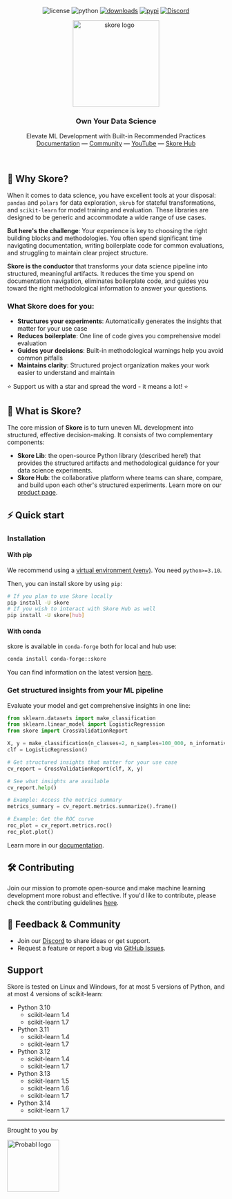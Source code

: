 <div align="center">

  ![license](https://img.shields.io/pypi/l/skore)
  ![python](https://img.shields.io/badge/python-3.10%20%7C%203.11%20%7C%203.12%20%7C%203.13-blue?style=flat&logo=python)
  [![downloads](https://static.pepy.tech/badge/skore/month)](https://pepy.tech/projects/skore)
  [![pypi](https://img.shields.io/pypi/v/skore)](https://pypi.org/project/skore/)
  [![Discord](https://img.shields.io/discord/1275821367324840119?label=Discord)](https://discord.probabl.ai/)

</div>

<div align="center">

  <picture>
    <source srcset="https://media.githubusercontent.com/media/probabl-ai/skore/main/sphinx/_static/images/Logo_Skore_Dark@2x.svg" media="(prefers-color-scheme: dark)">
    <img width="200" src="https://media.githubusercontent.com/media/probabl-ai/skore/main/sphinx/_static/images/Logo_Skore_Light@2x.svg" alt="skore logo">
  </picture>
  <h3>Own Your Data Science</h3>

Elevate ML Development with Built-in Recommended Practices \
[Documentation](https://docs.skore.probabl.ai) — [Community](https://discord.probabl.ai) — [YouTube](https://youtube.com/playlist?list=PLSIzlWDI17bTpixfFkooxLpbz4DNQcam3) — [Skore Hub](https://probabl.ai/skore)

</div>

<br />

## 🎯 Why Skore?

When it comes to data science, you have excellent tools at your disposal: `pandas` and `polars` for data exploration, `skrub` for stateful transformations, and `scikit-learn` for model training and evaluation. These libraries are designed to be generic and accommodate a wide range of use cases.

**But here's the challenge**: Your experience is key to choosing the right building blocks and methodologies. You often spend significant time navigating documentation, writing boilerplate code for common evaluations, and struggling to maintain clear project structure.

**Skore is the conductor** that transforms your data science pipeline into structured, meaningful artifacts. It reduces the time you spend on documentation navigation, eliminates boilerplate code, and guides you toward the right methodological information to answer your questions.

### What Skore does for you:

- **Structures your experiments**: Automatically generates the insights that matter for your use case
- **Reduces boilerplate**: One line of code gives you comprehensive model evaluation
- **Guides your decisions**: Built-in methodological warnings help you avoid common pitfalls
- **Maintains clarity**: Structured project organization makes your work easier to understand and maintain

⭐ Support us with a star and spread the word - it means a lot! ⭐

## 🧩 What is Skore?

The core mission of **Skore** is to turn uneven ML development into structured, effective decision-making. It consists of two complementary components:
- **Skore Lib**: the open-source Python library (described here!) that provides the structured artifacts and methodological guidance for your data science experiments.
- **Skore Hub**: the collaborative platform where teams can share, compare, and build upon each other's structured experiments. Learn more on our [product page](https://probabl.ai/skore).

## ⚡️ Quick start

### Installation

#### With pip

We recommend using a [virtual environment (venv)](https://docs.python.org/3/tutorial/venv.html). You need `python>=3.10`.

Then, you can install skore by using `pip`:
```bash
# If you plan to use Skore locally
pip install -U skore
# If you wish to interact with Skore Hub as well
pip install -U skore[hub]
```

#### With conda

skore is available in `conda-forge` both for local and hub use:

```bash
conda install conda-forge::skore
```

You can find information on the latest version [here](https://anaconda.org/conda-forge/skore).

### Get structured insights from your ML pipeline

Evaluate your model and get comprehensive insights in one line:

```python
from sklearn.datasets import make_classification
from sklearn.linear_model import LogisticRegression
from skore import CrossValidationReport

X, y = make_classification(n_classes=2, n_samples=100_000, n_informative=4)
clf = LogisticRegression()

# Get structured insights that matter for your use case
cv_report = CrossValidationReport(clf, X, y)

# See what insights are available
cv_report.help()

# Example: Access the metrics summary
metrics_summary = cv_report.metrics.summarize().frame()

# Example: Get the ROC curve
roc_plot = cv_report.metrics.roc()
roc_plot.plot()
```

Learn more in our [documentation](https://docs.skore.probabl.ai).

## 🛠️ Contributing

Join our mission to promote open-source and make machine learning development more robust and effective. If you'd like to contribute, please check the contributing guidelines [here](https://github.com/probabl-ai/skore/blob/main/CONTRIBUTING.rst).

## 👋 Feedback & Community

-   Join our [Discord](https://discord.probabl.ai/) to share ideas or get support.
-   Request a feature or report a bug via [GitHub Issues](https://github.com/probabl-ai/skore/issues).

## Support

Skore is tested on Linux and Windows, for at most 5 versions of Python, and at most 4 versions of scikit-learn:
- Python 3.10
  - scikit-learn 1.4
  - scikit-learn 1.7
- Python 3.11
  - scikit-learn 1.4
  - scikit-learn 1.7
- Python 3.12
  - scikit-learn 1.4
  - scikit-learn 1.7
- Python 3.13
  - scikit-learn 1.5
  - scikit-learn 1.6
  - scikit-learn 1.7
- Python 3.14
  - scikit-learn 1.7

---

Brought to you by

<a href="https://probabl.ai/skore" target="_blank">
    <picture>
        <source srcset="https://media.githubusercontent.com/media/probabl-ai/skore/main/sphinx/_static/images/Probabl-logo-orange.png" media="(prefers-color-scheme: dark)">
        <img width="120" src="https://media.githubusercontent.com/media/probabl-ai/skore/main/sphinx/_static/images/Probabl-logo-blue.png" alt="Probabl logo">
    </picture>
</a>
